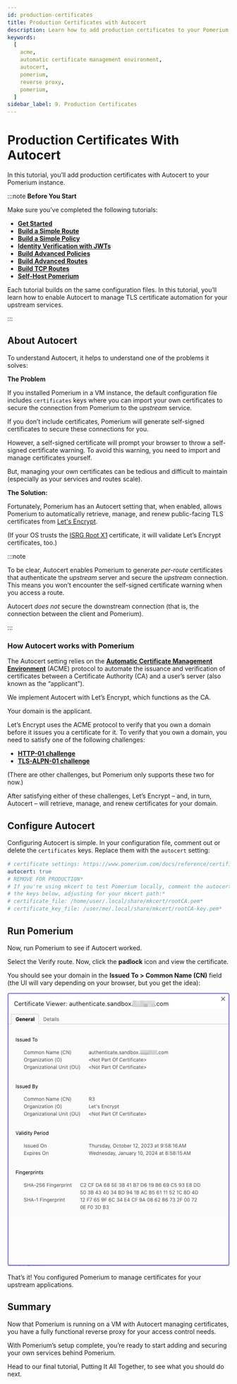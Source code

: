 ```yaml
---
id: production-certificates
title: Production Certificates with Autocert
description: Learn how to add production certificates to your Pomerium instance with Autocert.
keywords:
  [
    acme,
    automatic certificate management environment,
    autocert,
    pomerium,
    reverse proxy,
    pomerium,
  ]
sidebar_label: 9. Production Certificates
---
```


# Production Certificates With Autocert

In this tutorial, you’ll add production certificates with Autocert to your Pomerium instance.

:::note **Before You Start**

Make sure you’ve completed the following tutorials:

- [**Get Started**](/docs/learn-pomerium/get-started)
- [**Build a Simple Route**](/docs/learn-pomerium/build-routes)
- [**Build a Simple Policy**](/docs/learn-pomerium/build-policies)
- [**Identity Verification with JWTs**](/docs/learn-pomerium/jwt-verification)
- [**Build Advanced Policies**](/docs/learn-pomerium/advanced-policies)
- [**Build Advanced Routes**](/docs/learn-pomerium/advanced-routes)
- [**Build TCP Routes**](/docs/learn-pomerium/tcp-routes)
- [**Self-Host Pomerium**](/docs/learn-pomerium/self-hosted-pomerium)

Each tutorial builds on the same configuration files. In this tutorial, you’ll learn how to enable Autocert to manage TLS certificate automation for your upstream services.

:::

## About Autocert

To understand Autocert, it helps to understand one of the problems it solves:

**The Problem**

If you installed Pomerium in a VM instance, the default configuration file includes `certificates` keys where you can import your own certificates to secure the connection from Pomerium to the _upstream_ service.

If you don’t include certificates, Pomerium will generate self-signed certificates to secure these connections for you.

However, a self-signed certificate will prompt your browser to throw a self-signed certificate warning. To avoid this warning, you need to import and manage certificates yourself.

But, managing your own certificates can be tedious and difficult to maintain (especially as your services and routes scale).

**The Solution:**

Fortunately, Pomerium has an Autocert setting that, when enabled, allows Pomerium to automatically retrieve, manage, and renew public-facing TLS certificates from [Let's Encrypt](https://letsencrypt.org/).

(If your OS trusts the [ISRG Root X1](https://letsencrypt.org/docs/certificate-compatibility/) certificate, it will validate Let’s Encrypt certificates, too.)

:::note

To be clear, Autocert enables Pomerium to generate _per-route_ certificates that authenticate the _upstream_ server and secure the _upstream_ connection. This means you won’t encounter the self-signed certificate warning when you access a route.

Autocert _does not_ secure the downstream connection (that is, the connection between the client and Pomerium).

:::

### How Autocert works with Pomerium

The Autocert setting relies on the **[Automatic Certificate Management Environment](https://datatracker.ietf.org/doc/html/rfc8555)** (ACME) protocol to automate the issuance and verification of certificates between a Certificate Authority (CA) and a user’s server (also known as the “applicant”).

We implement Autocert with Let’s Encrypt, which functions as the CA.

Your domain is the applicant.

Let’s Encrypt uses the ACME protocol to verify that you own a domain before it issues you a certificate for it. To verify that you own a domain, you need to satisfy one of the following challenges:

- [**HTTP-01 challenge**](https://letsencrypt.org/docs/client-options/#projects-integrating-with-let-s-encrypt)
- [**TLS-ALPN-01 challenge**](https://letsencrypt.org/docs/challenge-types/#tls-alpn-01)

(There are other challenges, but Pomerium only supports these two for now.)

After satisfying either of these challenges, Let’s Encrypt – and, in turn, Autocert – will retrieve, manage, and renew certificates for your domain.

## Configure Autocert

Configuring Autocert is simple. In your configuration file, comment out or delete the `certificates` keys. Replace them with the `autocert` setting:

```yaml title="config.yaml"
# certificate settings: https://www.pomerium.com/docs/reference/certificates.html*
autocert: true
# REMOVE FOR PRODUCTION*
# If you're using mkcert to test Pomerium locally, comment the autocert keys and uncomment*
# the keys below, adjusting for your mkcert path:*
# certificate_file: /home/user/.local/share/mkcert/rootCA.pem*
# certificate_key_file: /user/me/.local/share/mkcert/rootCA-key.pem*
```

## Run Pomerium

Now, run Pomerium to see if Autocert worked.

Select the Verify route. Now, click the **padlock** icon and view the certificate.

You should see your domain in the **Issued To > Common Name (CN)** field (the UI will vary depending on your browser, but you get the idea):

![Viewing the certificate provided by Autocert](./img/production-certificates/autocert-certificate.png)

That’s it! You configured Pomerium to manage certificates for your upstream applications.

## Summary

Now that Pomerium is running on a VM with Autocert managing certificates, you have a fully functional reverse proxy for your access control needs.

With Pomerium’s setup complete, you’re ready to start adding and securing your own services behind Pomerium.

Head to our final tutorial, Putting It All Together, to see what you should do next.
